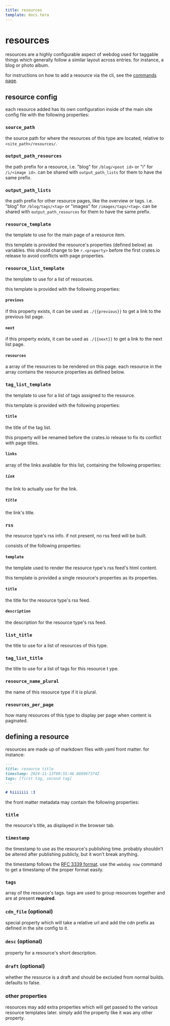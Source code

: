 ```yaml
---
title: resources
template: docs.tera
---
```


# resources

resources are a highly configurable aspect of webdog used for taggable things which generally follow a similar layout across entries. for instance, a blog or photo album.

for instructions on how to add a resource via the cli, see the [commands page](./commands).

## resource config

each resource added has its own configuration inside of the main site config file with the following properties:

### `source_path`

the source path for where the resources of this type are located, relative to `<site_path>/resources/`.

### `output_path_resources`

the path prefix for a resource, i.e. "blog" for `/blog/<post id>` or "i" for `/i/<image id>`. can be shared with `output_path_lists` for them to have the same prefix.

### `output_path_lists`

the path prefix for other resource pages, like the overview or tags. i.e. "blog" for `/blog/tags/<tag>` or "images" for `/images/tags/<tag>`. can be shared with `output_path_resources` for them to have the same prefix.

### `resource_template`

the template to use for the main page of a resource item.

this template is provided the resource's properties (defined below) as variables. this should change to be `r.<property>` before the first crates.io release to avoid conflicts with page properties.

### `resource_list_template`

the template to use for a list of resources.

this template is provided with the following properties:

#### `previous`

if this property exists, it can be used as `./{{previous}}` to get a link to the previous list page.

#### `next`

if this property exists, it can be used as `./{{next}}` to get a link to the next list page.

#### `resources`

a array of the resources to be rendered on this page. each resource in the array contains the resource properties as defined below.

### `tag_list_template`

the template to use for a list of tags assigned to the resource.

this template is provided with the following properties:

#### `title`

the title of the tag list.

this property will be renamed before the crates.io release to fix its conflict with page titles.

#### `links`

array of the links available for this list, containing the following properties:

##### `link`

the link to actually use for the link.

##### `title`

the link's title.

### `rss`

the resource type's rss info. if not present, no rss feed will be built.

consists of the following properties:

#### `template`

the template used to render the resource type's rss feed's html content.

this template is provided a single resource's properties as its properties.

#### `title`

the title for the resource type's rss feed.

#### `description`

the description for the resource type's rss feed.

### `list_title`

the title to use for a list of resources of this type.

### `tag_list_title`

the title to use for a list of tags for this resource t ype.

### `resource_name_plural`

the name of this resource type if it is plural.

### `resources_per_page`

how many resources of this type to display per page when content is paginated.

## defining a resource

resources are made up of markdown files with yaml front matter. for instance:

```md
---
title: resource title
timestamp: 2024-11-13T00:55:46.888967374Z
tags: [first tag, second tag]
---

# hiiiiiii :3
```

the front matter metadata may contain the following properties:

### `title`

the resource's title, as displayed in the browser tab.

### `timestamp`

the timestamp to use as the resource's publishing time. probably shouldn't be altered after publishing publicly, but it won't break anything.

the timestamp follows the [RFC 3339 format](https://www.rfc-editor.org/rfc/rfc3339). use the `webdog now` command to get a timestamp of the proper format easily.

### `tags`

array of the resource's tags. tags are used to group resources together and are at present **required**.

### `cdn_file` (optional)

special property which will take a relative url and add the cdn prefix as defined in the site config to it.

### `desc` (optional)

property for a resource's short description.

### `draft` (optional)

whether the resource is a draft and should be excluded from normal builds. defaults to false.

### other properties

resources may add extra properties which will get passed to the various resource templates later. simply add the property like it was any other property.
